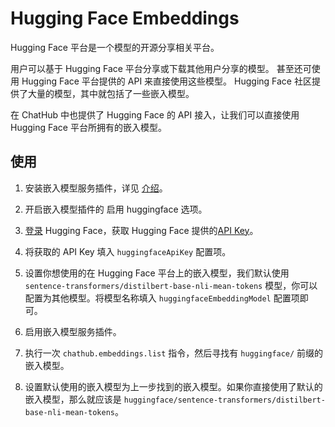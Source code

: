 # Hugging Face Embeddings

Hugging Face 平台是一个模型的开源分享相关平台。

用户可以基于 Hugging Face 平台分享或下载其他用户分享的模型。
甚至还可使用 Hugging Face 平台提供的 API 来直接使用这些模型。
Hugging Face 社区提供了大量的模型，其中就包括了一些嵌入模型。

在 ChatHub 中也提供了 Hugging Face 的 API 接入，让我们可以直接使用 Hugging Face 平台所拥有的嵌入模型。

## 使用

1. 安装嵌入模型服务插件，详见 [介绍](introduction.md#安装)。

2. 开启嵌入模型插件的 启用 huggingface 选项。

3. [登录](https://huggingface.co/login) Hugging Face，获取 Hugging Face 提供的[API Key](https://huggingface.co/settings/tokens)。

4. 将获取的 API Key 填入 `huggingfaceApiKey` 配置项。

5. 设置你想使用的在 Hugging Face 平台上的嵌入模型，我们默认使用 `sentence-transformers/distilbert-base-nli-mean-tokens` 模型，你可以配置为其他模型。将模型名称填入 `huggingfaceEmbeddingModel` 配置项即可。

6. 启用嵌入模型服务插件。

7. 执行一次 `chathub.embeddings.list` 指令，然后寻找有 `huggingface/` 前缀的嵌入模型。

8. 设置默认使用的嵌入模型为上一步找到的嵌入模型。如果你直接使用了默认的嵌入模型，那么就应该是 `huggingface/sentence-transformers/distilbert-base-nli-mean-tokens`。
